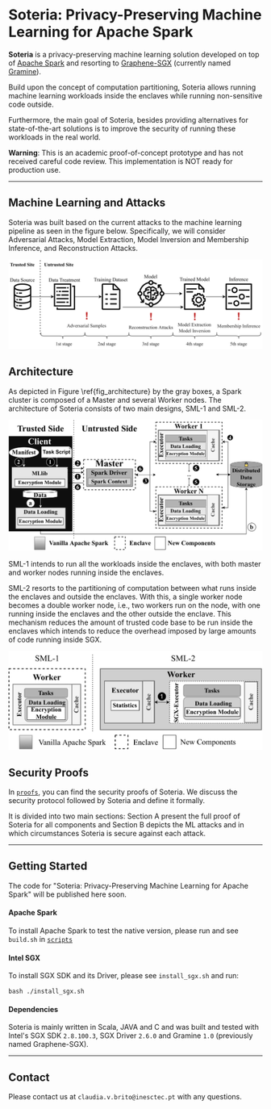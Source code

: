 # Soteria: Privacy-Preserving Machine Learning for Apache Spark

**Soteria** is a privacy-preserving machine learning solution developed on top of [Apache Spark](https://github.com/apache/spark) and resorting to [Graphene-SGX](https://github.com/oscarlab/graphene) (currently named [Gramine](https://github.com/gramineproject/gramine)).

Build upon the concept of computation partitioning, Soteria allows running machine learning workloads inside the enclaves while running non-sensitive code outside. 

Furthermore, the main goal of Soteria, besides providing alternatives for state-of-the-art solutions is to improve the security of running these workloads in the real world. 

**Warning**: This is an academic proof-of-concept prototype and has not received careful code review. This implementation is NOT ready for production use.

___
## Machine Learning and Attacks
Soteria was built based on the current attacks to the machine learning pipeline as seen in the figure below. 
Specifically, we will consider Adversarial Attacks, Model Extraction, Model Inversion and Membership Inference, and Reconstruction Attacks. 

<p align="center">
    <img src="images/ml_pipeline_refactor-1.png" alt="Soteria Architecture" title="Machine Learning Pipeline and Attacks">
</p>



## Architecture

As depicted in Figure \ref{fig_architecture} by the gray boxes, a Spark cluster is composed of a Master and several Worker nodes.
The architecture of Soteria consists of two main designs, SML-1 and SML-2. 

<p align="center">
    <img src="images/arch_soteria_poster-1.png" alt="Soteria Architecture" title="Soteria Architecture and Flow">
</p>

SML-1 intends to run all the workloads inside the enclaves, with both master and worker nodes running inside the enclaves.

SML-2 resorts to the partitioning of computation between what runs inside the enclaves and outside the enclaves. With this, a single worker node becomes a double worker node, i.e., two workers run on the node, with one running inside the enclaves and the other outside the enclave. This mechanism reduces the amount of trusted code base to be run inside the enclaves which intends to reduce the overhead imposed by large amounts of code running inside SGX.

<p align="center">
    <img src="images/spark-sml2-1.png" alt="Soteria Designs" title="Soteria Twofold Worker Design">
</p>

## Security Proofs

In [`proofs`](https://github.com/claudiavmbrito/Soteria/tree/main/proofs), you can find the security proofs of Soteria. We discuss the security protocol followed by Soteria and define it formally. 

It is divided into two main sections: Section A present the full proof of Soteria for all components and Section B depicts the ML attacks and in which circumstances Soteria is secure against each attack. 

___

## Getting Started

The code for "Soteria: Privacy-Preserving Machine Learning for Apache Spark" will be published here soon.

#### Apache Spark

To install Apache Spark to test the native version, please run and see `build.sh` in [`scripts`](https://github.com/claudiavmbrito/Soteria/tree/main/scripts)

#### Intel SGX

To install SGX SDK and its Driver, please see `install_sgx.sh` and run:
```
bash ./install_sgx.sh
```

#### Dependencies

Soteria is mainly written in Scala, JAVA and C and was built and tested with Intel's SGX SDK `2.8.100.3`, SGX Driver `2.6.0` and Gramine `1.0` (previously named Graphene-SGX).

___

## Contact

Please contact us at `claudia.v.brito@inesctec.pt` with any questions.